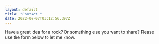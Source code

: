 ```yaml
---
layout: default
title: "Contact "
date: 2022-06-07T03:12:56.397Z
---
```

Have a great idea for a rock? Or something else you want to share? Please use the form below to let me know.
